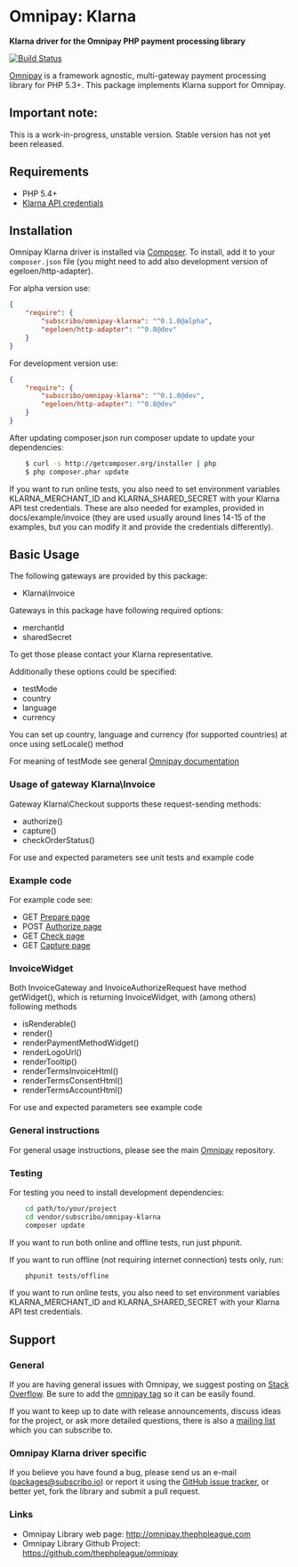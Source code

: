 # Omnipay: Klarna

**Klarna driver for the Omnipay PHP payment processing library**

[![Build Status](https://travis-ci.org/Subscribo/omnipay-klarna.svg?branch=master)](https://travis-ci.org/Subscribo/omnipay-klarna)

[Omnipay](https://github.com/thephpleague/omnipay) is a framework agnostic, multi-gateway payment
processing library for PHP 5.3+. This package implements Klarna support for Omnipay.

## Important note:

This is a work-in-progress, unstable version.
Stable version has not yet been released.

## Requirements

* PHP 5.4+
* [Klarna API credentials](https://developers.klarna.com/en/at+php/kpm/apply-for-test-account)

## Installation

Omnipay Klarna driver is installed via [Composer](http://getcomposer.org/). To install, add it
to your `composer.json` file (you might need to add also development version of egeloen/http-adapter).

For alpha version use:
```json
{
    "require": {
        "subscribo/omnipay-klarna": "^0.1.0@alpha",
        "egeloen/http-adapter": "^0.8@dev"
    }
}
```

For development version use:
```json
{
    "require": {
        "subscribo/omnipay-klarna": "^0.1.0@dev",
        "egeloen/http-adapter": "^0.8@dev"
    }
}
```

After updating composer.json run composer update to update your dependencies:
```sh
    $ curl -s http://getcomposer.org/installer | php
    $ php composer.phar update
```

If you want to run online tests, you also need to set environment variables KLARNA_MERCHANT_ID and KLARNA_SHARED_SECRET with your Klarna API test credentials.
These are also needed for examples, provided in docs/example/invoice (they are used usually around lines 14-15 of the examples, but you can modify it and provide the credentials differently).

## Basic Usage

The following gateways are provided by this package:

* Klarna\Invoice

Gateways in this package have following required options:

* merchantId
* sharedSecret

To get those please contact your Klarna representative.

Additionally these options could be specified:

* testMode
* country
* language
* currency

You can set up country, language and currency (for supported countries) at once using setLocale() method

For meaning of testMode see general [Omnipay documentation](https://thephpleague.com/omnipay)

### Usage of gateway Klarna\Invoice

Gateway Klarna\Checkout supports these request-sending methods:

* authorize()
* capture()
* checkOrderStatus()

For use and expected parameters see unit tests and example code

### Example code

For example code see:

* GET [Prepare page](docs/example/invoice/prepare.php)
* POST [Authorize page](docs/example/invoice/authorize.php)
* GET [Check page](docs/example/invoice/check.php)
* GET [Capture page](docs/example/invoice/capture.php)

### InvoiceWidget

Both InvoiceGateway and InvoiceAuthorizeRequest have method getWidget(), which is returning InvoiceWidget, with (among others) following methods

* isRenderable()
* render()
* renderPaymentMethodWidget()
* renderLogoUrl()
* renderTooltip()
* renderTermsInvoiceHtml()
* renderTermsConsentHtml()
* renderTermsAccountHtml()

For use and expected parameters see example code

### General instructions

For general usage instructions, please see the main [Omnipay](https://github.com/thephpleague/omnipay)
repository.

### Testing

For testing you need to install development dependencies:
```sh
    cd path/to/your/project
    cd vendor/subscribo/omnipay-klarna
    composer update
```

If you want to run both online and offline tests, run just phpunit.

If you want to run offline (not requiring internet connection) tests only, run:
```sh
    phpunit tests/offline
```

If you want to run online tests, you also need to set environment variables KLARNA_MERCHANT_ID and KLARNA_SHARED_SECRET with your Klarna API test credentials.

## Support

### General

If you are having general issues with Omnipay, we suggest posting on
[Stack Overflow](http://stackoverflow.com/). Be sure to add the
[omnipay tag](http://stackoverflow.com/questions/tagged/omnipay) so it can be easily found.

If you want to keep up to date with release announcements, discuss ideas for the project,
or ask more detailed questions, there is also a [mailing list](https://groups.google.com/forum/#!forum/omnipay) which
you can subscribe to.

### Omnipay Klarna driver specific

If you believe you have found a bug, please send us an e-mail (packages@subscribo.io)
or report it using the [GitHub issue tracker](https://github.com/Subscribo/omnipay-klarna/issues),
or better yet, fork the library and submit a pull request.

### Links

* Omnipay Library web page: http://omnipay.thephpleague.com
* Omnipay Library Github Project: https://github.com/thephpleague/omnipay
